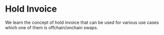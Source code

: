 
# Hold Invoice
We learn the concept of hold invoice that can be used for various use cases which one of them is offchain/onchain swaps.